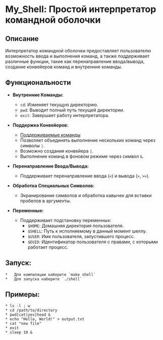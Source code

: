 My\_Shell: Простой интерпретатор командной оболочки
===================================================


Описание
--------

Интерпретатор командной оболочки предоставляет пользователю возможность ввода и выполнения команд, а также поддерживает различные функции, такие как перенаправление ввода/вывода, создание конвейеров команд и внутренние команды.

Функциональности
----------------

*   **Внутренние Команды:**
    
    *   `cd`: Изменяет текущую директорию.
    *   `pwd`: Выводит полный путь текущей директории.
    *   `exit`: Завершает работу интерпретатора.
*   **Поддержка Конвейеров:**
    *   [Поддерживаемые команды](https://miro.com/welcomeonboard/c2VlSHJGbEpabGtweWlBV05LeFFsZlI5TVZSTWFmRzlFN1pRQVVDdGFZQ3RMTTB5em1XS2JjbGloUmlSb05iY3wzNDU4NzY0NTMyNTE0ODkyNzUzfDI=?share_link_id=175621982399)
    *   Позволяет объединять выполнение нескольких команд через символы `|`.
    *   Возможно создания конвейера `|`.
    *   Выполнение команд в фоновом режиме через символ `&`.
*   **Перенаправление Ввода/Вывода:**
    
    *   Поддерживает перенаправление ввода (`<`) и вывода (`>`, `>>`).
*   **Обработка Специальных Символов:**
    
    *   Экранирование символов и обработка кавычек для вставки пробелов в аргументы.
*   **Переменные:**
    
    *   Поддерживает подстановку переменных:
        *   `$HOME`: Домашняя директория пользователя.
        *   `$SHELL`: Путь к исполняемому в данный момент шеллу.
        *   `$USER`: Имя пользователя, запустившего процесс.
        *   `$EUID`: Идентификатор пользователя с правами, с которыми работает процесс.

Запуск:
----------------
    *   Для компиляции наберите `make shell`
    *   Для запуска наберите `./shell`

Примеры:
----------------
    * ls -l ; w
    * cd /path/to/directory
    * pwd|cat|yes|head &
    * echo "Hello, World!" > output.txt
    * cat "new file"
    * exit
    * sleep 10 &
